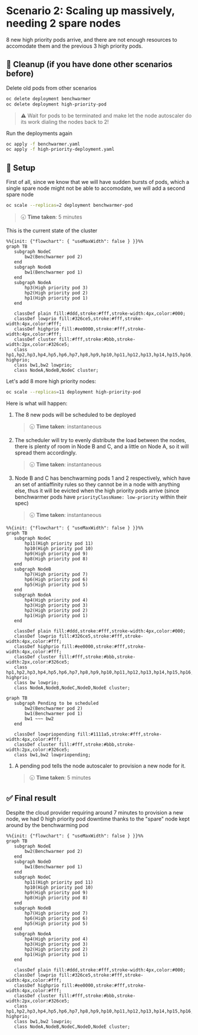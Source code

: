 # Scenario 2: Scaling up massively, needing 2 spare nodes

8 new high priority pods arrive, and there are not enough resources to accomodate them and the previous 3 high priority pods.

## 🧹 Cleanup (if you have done other scenarios before)

Delete old pods from other scenarios

```bash
oc delete deployment benchwarmer
oc delete deployment high-priority-pod
```

> ⚠️ Wait for pods to be terminated and make let the node autoscaler do its work dialing the nodes back to 2!

Run the deployments again

```bash
oc apply -f benchwarmer.yaml
oc apply -f high-priority-deployment.yaml
```

## 📝 Setup

First of all, since we know that we will have sudden bursts of pods, which a single spare node might not be able to accomodate, we will add a second spare node

```bash
oc scale --replicas=2 deployment benchwarmer-pod
```

> 🕣 **Time taken**: 5 minutes

This is the current state of the cluster

```mermaid
%%{init: {"flowchart": { "useMaxWidth": false } }}%%
graph TB
   subgraph NodeC
       bw2(Benchwarmer pod 2)
   end
   subgraph NodeB
       bw1(Benchwarmer pod 1)
   end
   subgraph NodeA
       hp3(High priority pod 3)
       hp2(High priority pod 2)
       hp1(High priority pod 1)
   end
 
   classDef plain fill:#ddd,stroke:#fff,stroke-width:4px,color:#000;
   classDef lowprio fill:#326ce5,stroke:#fff,stroke-width:4px,color:#fff;
   classDef highprio fill:#ee0000,stroke:#fff,stroke-width:4px,color:#fff;
   classDef cluster fill:#fff,stroke:#bbb,stroke-width:2px,color:#326ce5;
   class hp1,hp2,hp3,hp4,hp5,hp6,hp7,hp8,hp9,hp10,hp11,hp12,hp13,hp14,hp15,hp16,hp17,hp18,hp19,hp20 highprio;
   class bw1,bw2 lowprio;
   class NodeA,NodeB,NodeC cluster;
```

Let's add 8 more high priority nodes:

```bash
oc scale --replicas=11 deployment high-priority-pod
```

Here is what will happen:

1) The 8 new pods will be scheduled to be deployed
    > 🕣 **Time taken**: instantaneous
2) The scheduler will try to evenly distribute the load between the nodes, there is plenty of room in Node B and C, and a little on Node A, so it will spread them accordingly.
    > 🕣 **Time taken**: instantaneous
3) Node B and C has benchwarming pods 1 and 2 respectively, which have an set of antiaffinity rules so they cannot be in a node with anything else, thus it will be evicted when the high priority pods arrive (since benchwarmer pods have `priorityClassName: low-priority` within their spec)
    > 🕣 **Time taken**: instantaneous

```mermaid
%%{init: {"flowchart": { "useMaxWidth": false } }}%%
graph TB
   subgraph NodeC
       hp11(High priority pod 11)
       hp10(High priority pod 10)
       hp9(High priority pod 9)
       hp8(High priority pod 8)
   end   
   subgraph NodeB
       hp7(High priority pod 7)
       hp6(High priority pod 6)
       hp5(High priority pod 5)
   end
   subgraph NodeA
       hp4(High priority pod 4)
       hp3(High priority pod 3)
       hp2(High priority pod 2)
       hp1(High priority pod 1)
   end
 
   classDef plain fill:#ddd,stroke:#fff,stroke-width:4px,color:#000;
   classDef lowprio fill:#326ce5,stroke:#fff,stroke-width:4px,color:#fff;
   classDef highprio fill:#ee0000,stroke:#fff,stroke-width:4px,color:#fff;
   classDef cluster fill:#fff,stroke:#bbb,stroke-width:2px,color:#326ce5;
   class hp1,hp2,hp3,hp4,hp5,hp6,hp7,hp8,hp9,hp10,hp11,hp12,hp13,hp14,hp15,hp16,hp17,hp18,hp19,hp20 highprio;
   class bw lowprio;
   class NodeA,NodeB,NodeC,NodeD,NodeE cluster;
```

```mermaid
graph TB
   subgraph Pending to be scheduled
       bw2(Benchwarmer pod 2)
       bw1(Benchwarmer pod 1)
       bw1 ~~~ bw2
   end

   classDef lowpriopending fill:#1111a5,stroke:#fff,stroke-width:4px,color:#fff;
   classDef cluster fill:#fff,stroke:#bbb,stroke-width:2px,color:#326ce5;
   class bw1,bw2 lowpriopending;
```

1) A pending pod tells the node autoscaler to provision a new node for it.
    > 🕣 **Time taken**: 5 minutes

## ✅ Final result

Despite the cloud provider requiring around 7 minutes to provision a new node, we had 0 high priority pod downtime thanks to the "spare" node kept around by the benchwarming pod

```mermaid
%%{init: {"flowchart": { "useMaxWidth": false } }}%%
graph TB
   subgraph NodeE
       bw2(Benchwarmer pod 2)
   end
   subgraph NodeD
       bw1(Benchwarmer pod 1)
   end
   subgraph NodeC
       hp11(High priority pod 11)
       hp10(High priority pod 10)
       hp9(High priority pod 9)
       hp8(High priority pod 8)
   end   
   subgraph NodeB
       hp7(High priority pod 7)
       hp6(High priority pod 6)
       hp5(High priority pod 5)
   end
   subgraph NodeA
       hp4(High priority pod 4)
       hp3(High priority pod 3)
       hp2(High priority pod 2)
       hp1(High priority pod 1)
   end
 
   classDef plain fill:#ddd,stroke:#fff,stroke-width:4px,color:#000;
   classDef lowprio fill:#326ce5,stroke:#fff,stroke-width:4px,color:#fff;
   classDef highprio fill:#ee0000,stroke:#fff,stroke-width:4px,color:#fff;
   classDef cluster fill:#fff,stroke:#bbb,stroke-width:2px,color:#326ce5;
   class hp1,hp2,hp3,hp4,hp5,hp6,hp7,hp8,hp9,hp10,hp11,hp12,hp13,hp14,hp15,hp16,hp17,hp18,hp19,hp20 highprio;
   class bw1,bw2 lowprio;
   class NodeA,NodeB,NodeC,NodeD,NodeE cluster;
```
